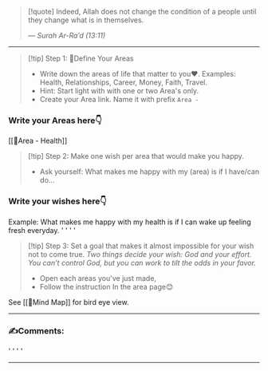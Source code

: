 
>[!quote] Indeed, Allah does not change the condition of a people until they change what is in themselves.
>
>— _Surah Ar-Ra’d (13:11)_

___

>[!tip] Step 1: 🌱Define Your Areas
>- Write down the areas of life that matter to you❤️. Examples: Health, Relationships, Career, Money, Faith, Travel. 
>- Hint: Start light with with one or two Area's only.
>- Create your Area link. Name it with prefix `Area - `
### Write your Areas here👇
[[🌱Area - Health]]
>[!tip] Step 2: Make one wish per area that would make you happy.
>- Ask yourself: What makes me happy with my (area) is if I have/can do...
### Write your wishes here👇
Example: What makes me happy with my health is if I can wake up feeling fresh everyday. 
'
'
'
'
>[!tip] Step 3: Set a goal that makes it almost impossible for your wish not to come true. 
>*Two things decide your wish: God and your effort. You can’t control God, but you can work to tilt the odds in your favor.*
>- Open  each areas you've just made,
>- Follow the instruction In the area page😊

See [[🧠Mind Map]] for bird eye view.
___
### ✍️Comments:
'
'
'
'
___




